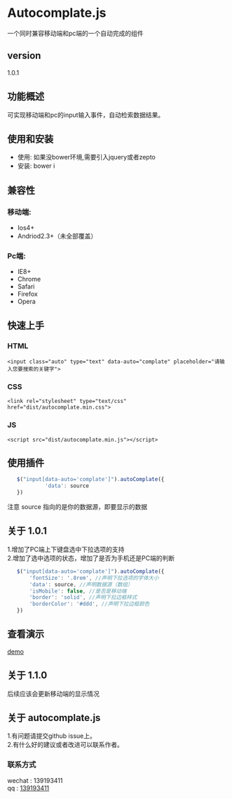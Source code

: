 # Autocomplate.js
一个同时兼容移动端和pc端的一个自动完成的组件

## version
1.0.1

## 功能概述
可实现移动端和pc的input输入事件，自动检索数据结果。

## 使用和安装
- 使用: 如果没bower环境,需要引入jquery或者zepto
- 安装: bower i

## 兼容性
### 移动端:
- Ios4+
- Andriod2.3+（未全部覆盖）

### Pc端:
- IE8+
- Chrome
- Safari
- Firefox
- Opera


## 快速上手
### HTML

	<input class="auto" type="text" data-auto="complate" placeholder="请输入您要搜索的关键字">

### CSS

    <link rel="stylesheet" type="text/css" href="dist/autocomplate.min.css">

### JS

    <script src="dist/autocomplate.min.js"></script>

## 使用插件

```js
   $("input[data-auto='complate']").autoComplate({
            'data': source
   })
```


   注意 source 指向的是你的数据源，即要显示的数据

## 关于 1.0.1
1.增加了PC端上下键盘选中下拉选项的支持<br>
2.增加了选中选项的状态，增加了是否为手机还是PC端的判断<br>

```js
   $("input[data-auto='complate']").autoComplate({
       'fontSize': '.8rem', //声明下拉选项的字体大小
       'data': source, //声明数据源（数组）
       'isMobile': false, //是否是移动端
       'border': 'solid', //声明下拉边框样式
       'borderColor': '#ddd', //声明下拉边框颜色
   })
```

## 查看演示
[demo](https://penglin254.github.io/Autocomplate/example/index.html)

## 关于 1.1.0
后续应该会更新移动端的显示情况

## 关于 autocomplate.js
1.有问题请提交github issue上。<br>
2.有什么好的建议或者改进可以联系作者。

### 联系方式
wechat : 139193411<br>
qq : [139193411](http://wpa.qq.com/msgrd?v=3&uin=139193411&site=qq&menu=yes)